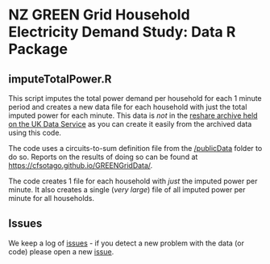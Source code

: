 # NZ GREEN Grid Household Electricity Demand Study: Data R Package

## imputeTotalPower.R
This script imputes the total power demand per household for each 1 minute period and creates a new data file for each household with just the total imputed power for each minute. This data is _not_ in the [reshare archive held on the UK Data Service](http://reshare.ukdataservice.ac.uk/853334/) as you can create it easily from the archived data using this code.

The code uses a circuits-to-sum definition file from the [/publicData](https://github.com/dataknut/GREENGridData/tree/master/publicData) folder to do so. Reports on the results of doing so can be found at https://cfsotago.github.io/GREENGridData/. 

The code creates 1 file for each household with _just_ the imputed power per minute. It also creates a single (_very large_) file of all imputed power per minute for all households.

## Issues

We keep a log of [issues](https://github.com/CfSOtago/GREENGridData/issues) - if you detect a new problem with the data (or code) please open a new [issue](https://github.com/CfSOtago/GREENGridData/issues).

